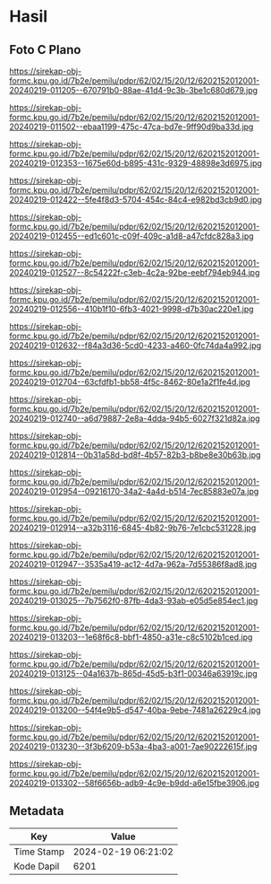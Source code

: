 # Hasil

## Foto C Plano

https://sirekap-obj-formc.kpu.go.id/7b2e/pemilu/pdpr/62/02/15/20/12/6202152012001-20240219-011205--670791b0-88ae-41d4-9c3b-3be1c680d679.jpg

https://sirekap-obj-formc.kpu.go.id/7b2e/pemilu/pdpr/62/02/15/20/12/6202152012001-20240219-011502--ebaa1199-475c-47ca-bd7e-9ff90d9ba33d.jpg

https://sirekap-obj-formc.kpu.go.id/7b2e/pemilu/pdpr/62/02/15/20/12/6202152012001-20240219-012353--1675e60d-b895-431c-9329-48898e3d6975.jpg

https://sirekap-obj-formc.kpu.go.id/7b2e/pemilu/pdpr/62/02/15/20/12/6202152012001-20240219-012422--5fe4f8d3-5704-454c-84c4-e982bd3cb9d0.jpg

https://sirekap-obj-formc.kpu.go.id/7b2e/pemilu/pdpr/62/02/15/20/12/6202152012001-20240219-012455--ed1c601c-c09f-409c-a1d8-a47cfdc828a3.jpg

https://sirekap-obj-formc.kpu.go.id/7b2e/pemilu/pdpr/62/02/15/20/12/6202152012001-20240219-012527--8c54222f-c3eb-4c2a-92be-eebf794eb944.jpg

https://sirekap-obj-formc.kpu.go.id/7b2e/pemilu/pdpr/62/02/15/20/12/6202152012001-20240219-012556--410b1f10-6fb3-4021-9998-d7b30ac220e1.jpg

https://sirekap-obj-formc.kpu.go.id/7b2e/pemilu/pdpr/62/02/15/20/12/6202152012001-20240219-012632--f84a3d36-5cd0-4233-a460-0fc74da4a992.jpg

https://sirekap-obj-formc.kpu.go.id/7b2e/pemilu/pdpr/62/02/15/20/12/6202152012001-20240219-012704--63cfdfb1-bb58-4f5c-8462-80e1a2f1fe4d.jpg

https://sirekap-obj-formc.kpu.go.id/7b2e/pemilu/pdpr/62/02/15/20/12/6202152012001-20240219-012740--a6d79887-2e8a-4dda-94b5-6027f321d82a.jpg

https://sirekap-obj-formc.kpu.go.id/7b2e/pemilu/pdpr/62/02/15/20/12/6202152012001-20240219-012814--0b31a58d-bd8f-4b57-82b3-b8be8e30b63b.jpg

https://sirekap-obj-formc.kpu.go.id/7b2e/pemilu/pdpr/62/02/15/20/12/6202152012001-20240219-012954--09216170-34a2-4a4d-b514-7ec85883e07a.jpg

https://sirekap-obj-formc.kpu.go.id/7b2e/pemilu/pdpr/62/02/15/20/12/6202152012001-20240219-012914--a32b3116-6845-4b82-9b76-7e1cbc531228.jpg

https://sirekap-obj-formc.kpu.go.id/7b2e/pemilu/pdpr/62/02/15/20/12/6202152012001-20240219-012947--3535a419-ac12-4d7a-962a-7d55386f8ad8.jpg

https://sirekap-obj-formc.kpu.go.id/7b2e/pemilu/pdpr/62/02/15/20/12/6202152012001-20240219-013025--7b7562f0-87fb-4da3-93ab-e05d5e854ec1.jpg

https://sirekap-obj-formc.kpu.go.id/7b2e/pemilu/pdpr/62/02/15/20/12/6202152012001-20240219-013203--1e68f6c8-bbf1-4850-a31e-c8c5102b1ced.jpg

https://sirekap-obj-formc.kpu.go.id/7b2e/pemilu/pdpr/62/02/15/20/12/6202152012001-20240219-013125--04a1637b-865d-45d5-b3f1-00346a63919c.jpg

https://sirekap-obj-formc.kpu.go.id/7b2e/pemilu/pdpr/62/02/15/20/12/6202152012001-20240219-013200--54f4e9b5-d547-40ba-9ebe-7481a26229c4.jpg

https://sirekap-obj-formc.kpu.go.id/7b2e/pemilu/pdpr/62/02/15/20/12/6202152012001-20240219-013230--3f3b6209-b53a-4ba3-a001-7ae90222615f.jpg

https://sirekap-obj-formc.kpu.go.id/7b2e/pemilu/pdpr/62/02/15/20/12/6202152012001-20240219-013302--58f6656b-adb9-4c9e-b9dd-a6e15fbe3906.jpg


## Metadata

| Key        | Value               |
| ---------- | ------------------- |
| Time Stamp | 2024-02-19 06:21:02 |
| Kode Dapil | 6201                |



